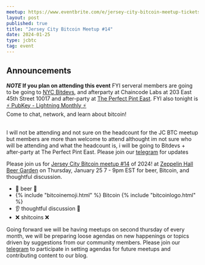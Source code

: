 ```yaml
---
meetup: https://www.eventbrite.com/e/jersey-city-bitcoin-meetup-tickets-783256570487?aff=oddtdtcreator
layout: post
published: true
title: "Jersey City Bitcoin Meetup #14"
date: 2024-01-25
type: jcbtc
tag: event
---
```

## Announcements
<strong>*NOTE* If you plan on attending this event</strong> FYI serveral members are going to be going to <a href="https://www.meetup.com/bitdevsnyc/events/298283874/" target="_blank">NYC Bitdevs</a>, and afterparty at Chaincode Labs at 203 East 45th Street 10017 and after-party at <a href="https://theperfectpintnyc.com/east-midtown-nyc/" target="_blank">The Perfect Pint East</a>. FYI also tonight is <a href="https://jerseycitybitcoin.com/events/pubkey-lightning-monthly/">⚡ PubKey - Lightning Monthly ⚡</a><br><span>Come to chat, network, and learn about bitcoin!<br>
<br>

I will not be attending and not sure on the headcount for the JC BTC meetup but members are more than welcome to attend althought im not sure who will be attending and what the headcount is, i will be going to Bitdevs + after-party at The Perfect Pint East. Please join our [telegram](https://t.me/+WOiR_ajP-AgxNmMx) for updates

Please join us for <a href="https://www.eventbrite.com/e/jersey-city-bitcoin-meetup-tickets-783256570487?aff=oddtdtcreator" target="_blank">Jersey City Bitcoin meetup #14</a> of 2024! at <a href="https://maps.app.goo.gl/xghGUsfjz4JeEvwp8" target="_blank">Zeppelin Hall Beer Garden</a> on Thursday, January 25 7 - 9pm EST for beer, Bitcoin, and thoughtful discussion.

- 🍺 beer 🍻
- {% include "bitcoinemoji.html" %} Bitcoin {% include "bitcoinlogo.html" %}
- 👂 thoughtful discussion 📢
- ❌ shitcoins ❌

<p></p>

 Going forward we will be having meetups on second thursday of every month, we will be preparing loose agendas on new happenings or topics driven by suggestions from our community members. Please join our [telegram](https://t.me/+WOiR_ajP-AgxNmMx) to participate in setting agendas for future meetups and contributing content to our blog.